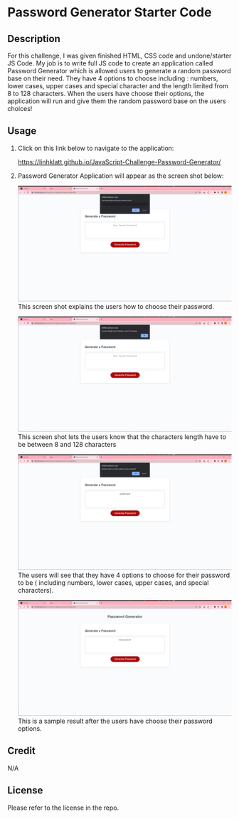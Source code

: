 # Password Generator Starter Code

## Description

For this challenge, I was given finished HTML, CSS code and undone/starter JS Code. My job is to write full JS code to create an application called Password Generator which is allowed users to generate a random password base on their need. They have 4 options to choose including : numbers, lower cases, upper cases and special character and the length limited from 8 to 128 characters. When the users have choose their options, the application will run and give them the random password base on the users choices!

## Usage

1. Click on this link below to navigate to the application:

   https://linhklatt.github.io/JavaScript-Challenge-Password-Generator/

2. Password Generator Application will appear as the screen shot below:

   ![Screen shot of my application](./screen-shot/Screenshot%201.jpg)
   This screen shot explains the users how to choose their password.

   ![Screen shot of my application](./screen-shot/Screenshot2.jpg)
   This screen shot lets the users know that the characters length have to be between 8 and 128 characters

   ![Screen shot of my application](./screen-shot/Screenshot3.jpg)
   The users will see that they have 4 options to choose for their password to be ( including numbers, lower cases, upper cases, and special characters).

   ![Screen shot of my application](./screen-shot/screenshot6.jpg)
   This is a sample result after the users have choose their password options.

## Credit

N/A

## License

Please refer to the license in the repo.
